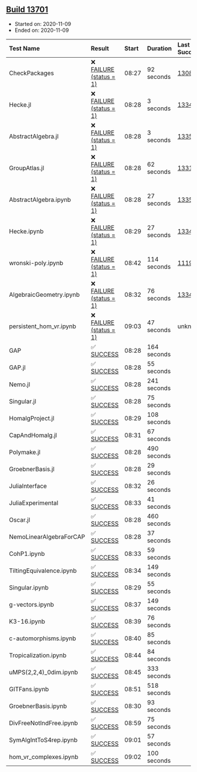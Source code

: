 ## [Build 13701](https://oscarci.mathematik.uni-kl.de/job/oscar/13701/)

* Started on: 2020-11-09
* Ended on: 2020-11-09

| Test Name    | Result | Start | Duration | Last Success | First Failure |
|:-------------|:-------|:------|:---------|:-------------|:--------------|
| CheckPackages | ❌ [FAILURE (status = 1)](https://oscarci.mathematik.uni-kl.de/job/oscar/13701/artifact/logs/build-13701/CheckPackages.log) | 08:27 | 92 seconds | [13085](https://oscarci.mathematik.uni-kl.de/job/oscar/13085/) | [13086](https://oscarci.mathematik.uni-kl.de/job/oscar/13086/) |
| Hecke.jl | ❌ [FAILURE (status = 1)](https://oscarci.mathematik.uni-kl.de/job/oscar/13701/artifact/logs/build-13701/Hecke.jl.log) | 08:28 | 3 seconds | [13341](https://oscarci.mathematik.uni-kl.de/job/oscar/13341/) | [13342](https://oscarci.mathematik.uni-kl.de/job/oscar/13342/) |
| AbstractAlgebra.jl | ❌ [FAILURE (status = 1)](https://oscarci.mathematik.uni-kl.de/job/oscar/13701/artifact/logs/build-13701/AbstractAlgebra.jl.log) | 08:28 | 3 seconds | [13355](https://oscarci.mathematik.uni-kl.de/job/oscar/13355/) | [13356](https://oscarci.mathematik.uni-kl.de/job/oscar/13356/) |
| GroupAtlas.jl | ❌ [FAILURE (status = 1)](https://oscarci.mathematik.uni-kl.de/job/oscar/13701/artifact/logs/build-13701/GroupAtlas.jl.log) | 08:28 | 62 seconds | [13311](https://oscarci.mathematik.uni-kl.de/job/oscar/13311/) | [13312](https://oscarci.mathematik.uni-kl.de/job/oscar/13312/) |
| AbstractAlgebra.ipynb | ❌ [FAILURE (status = 1)](https://oscarci.mathematik.uni-kl.de/job/oscar/13701/artifact/logs/build-13701/AbstractAlgebra.ipynb.log) | 08:28 | 27 seconds | [13355](https://oscarci.mathematik.uni-kl.de/job/oscar/13355/) | [13356](https://oscarci.mathematik.uni-kl.de/job/oscar/13356/) |
| Hecke.ipynb | ❌ [FAILURE (status = 1)](https://oscarci.mathematik.uni-kl.de/job/oscar/13701/artifact/logs/build-13701/Hecke.ipynb.log) | 08:29 | 27 seconds | [13341](https://oscarci.mathematik.uni-kl.de/job/oscar/13341/) | [13342](https://oscarci.mathematik.uni-kl.de/job/oscar/13342/) |
| wronski-poly.ipynb | ❌ [FAILURE (status = 1)](https://oscarci.mathematik.uni-kl.de/job/oscar/13701/artifact/logs/build-13701/wronski-poly.ipynb.log) | 08:42 | 114 seconds | [11192](https://oscarci.mathematik.uni-kl.de/job/oscar/11192/) | [11193](https://oscarci.mathematik.uni-kl.de/job/oscar/11193/) |
| AlgebraicGeometry.ipynb | ❌ [FAILURE (status = 1)](https://oscarci.mathematik.uni-kl.de/job/oscar/13701/artifact/logs/build-13701/AlgebraicGeometry.ipynb.log) | 08:32 | 76 seconds | [13341](https://oscarci.mathematik.uni-kl.de/job/oscar/13341/) | [13342](https://oscarci.mathematik.uni-kl.de/job/oscar/13342/) |
| persistent_hom_vr.ipynb | ❌ [FAILURE (status = 1)](https://oscarci.mathematik.uni-kl.de/job/oscar/13701/artifact/logs/build-13701/persistent_hom_vr.ipynb.log) | 09:03 | 47 seconds | unknown | unknown |
| GAP | ✅ [SUCCESS](https://oscarci.mathematik.uni-kl.de/job/oscar/13701/artifact/logs/build-13701/GAP.log) | 08:28 | 164 seconds |  |  |
| GAP.jl | ✅ [SUCCESS](https://oscarci.mathematik.uni-kl.de/job/oscar/13701/artifact/logs/build-13701/GAP.jl.log) | 08:28 | 55 seconds |  |  |
| Nemo.jl | ✅ [SUCCESS](https://oscarci.mathematik.uni-kl.de/job/oscar/13701/artifact/logs/build-13701/Nemo.jl.log) | 08:28 | 241 seconds |  |  |
| Singular.jl | ✅ [SUCCESS](https://oscarci.mathematik.uni-kl.de/job/oscar/13701/artifact/logs/build-13701/Singular.jl.log) | 08:28 | 75 seconds |  |  |
| HomalgProject.jl | ✅ [SUCCESS](https://oscarci.mathematik.uni-kl.de/job/oscar/13701/artifact/logs/build-13701/HomalgProject.jl.log) | 08:29 | 108 seconds |  |  |
| CapAndHomalg.jl | ✅ [SUCCESS](https://oscarci.mathematik.uni-kl.de/job/oscar/13701/artifact/logs/build-13701/CapAndHomalg.jl.log) | 08:31 | 67 seconds |  |  |
| Polymake.jl | ✅ [SUCCESS](https://oscarci.mathematik.uni-kl.de/job/oscar/13701/artifact/logs/build-13701/Polymake.jl.log) | 08:28 | 490 seconds |  |  |
| GroebnerBasis.jl | ✅ [SUCCESS](https://oscarci.mathematik.uni-kl.de/job/oscar/13701/artifact/logs/build-13701/GroebnerBasis.jl.log) | 08:28 | 29 seconds |  |  |
| JuliaInterface | ✅ [SUCCESS](https://oscarci.mathematik.uni-kl.de/job/oscar/13701/artifact/logs/build-13701/JuliaInterface.log) | 08:32 | 26 seconds |  |  |
| JuliaExperimental | ✅ [SUCCESS](https://oscarci.mathematik.uni-kl.de/job/oscar/13701/artifact/logs/build-13701/JuliaExperimental.log) | 08:33 | 41 seconds |  |  |
| Oscar.jl | ✅ [SUCCESS](https://oscarci.mathematik.uni-kl.de/job/oscar/13701/artifact/logs/build-13701/Oscar.jl.log) | 08:28 | 460 seconds |  |  |
| NemoLinearAlgebraForCAP | ✅ [SUCCESS](https://oscarci.mathematik.uni-kl.de/job/oscar/13701/artifact/logs/build-13701/NemoLinearAlgebraForCAP.log) | 08:28 | 37 seconds |  |  |
| CohP1.ipynb | ✅ [SUCCESS](https://oscarci.mathematik.uni-kl.de/job/oscar/13701/artifact/logs/build-13701/CohP1.ipynb.log) | 08:33 | 59 seconds |  |  |
| TiltingEquivalence.ipynb | ✅ [SUCCESS](https://oscarci.mathematik.uni-kl.de/job/oscar/13701/artifact/logs/build-13701/TiltingEquivalence.ipynb.log) | 08:34 | 149 seconds |  |  |
| Singular.ipynb | ✅ [SUCCESS](https://oscarci.mathematik.uni-kl.de/job/oscar/13701/artifact/logs/build-13701/Singular.ipynb.log) | 08:29 | 55 seconds |  |  |
| g-vectors.ipynb | ✅ [SUCCESS](https://oscarci.mathematik.uni-kl.de/job/oscar/13701/artifact/logs/build-13701/g-vectors.ipynb.log) | 08:37 | 149 seconds |  |  |
| K3-16.ipynb | ✅ [SUCCESS](https://oscarci.mathematik.uni-kl.de/job/oscar/13701/artifact/logs/build-13701/K3-16.ipynb.log) | 08:39 | 76 seconds |  |  |
| c-automorphisms.ipynb | ✅ [SUCCESS](https://oscarci.mathematik.uni-kl.de/job/oscar/13701/artifact/logs/build-13701/c-automorphisms.ipynb.log) | 08:40 | 85 seconds |  |  |
| Tropicalization.ipynb | ✅ [SUCCESS](https://oscarci.mathematik.uni-kl.de/job/oscar/13701/artifact/logs/build-13701/Tropicalization.ipynb.log) | 08:44 | 84 seconds |  |  |
| uMPS(2,2,4)_0dim.ipynb | ✅ [SUCCESS](https://oscarci.mathematik.uni-kl.de/job/oscar/13701/artifact/logs/build-13701/uMPS-2-2-4-_0dim.ipynb.log) | 08:45 | 333 seconds |  |  |
| GITFans.ipynb | ✅ [SUCCESS](https://oscarci.mathematik.uni-kl.de/job/oscar/13701/artifact/logs/build-13701/GITFans.ipynb.log) | 08:51 | 518 seconds |  |  |
| GroebnerBasis.ipynb | ✅ [SUCCESS](https://oscarci.mathematik.uni-kl.de/job/oscar/13701/artifact/logs/build-13701/GroebnerBasis.ipynb.log) | 08:30 | 93 seconds |  |  |
| DivFreeNotIndFree.ipynb | ✅ [SUCCESS](https://oscarci.mathematik.uni-kl.de/job/oscar/13701/artifact/logs/build-13701/DivFreeNotIndFree.ipynb.log) | 08:59 | 75 seconds |  |  |
| SymAlgIntToS4rep.ipynb | ✅ [SUCCESS](https://oscarci.mathematik.uni-kl.de/job/oscar/13701/artifact/logs/build-13701/SymAlgIntToS4rep.ipynb.log) | 09:01 | 57 seconds |  |  |
| hom_vr_complexes.ipynb | ✅ [SUCCESS](https://oscarci.mathematik.uni-kl.de/job/oscar/13701/artifact/logs/build-13701/hom_vr_complexes.ipynb.log) | 09:02 | 100 seconds |  |  |
